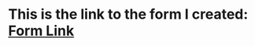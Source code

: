 # This is the link to the form I created: [Form Link](https://shiv173314.github.io/HTML-Homework-3/)


